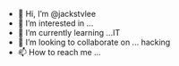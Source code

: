 - 👋 Hi, I’m @jackstvlee
- 👀 I’m interested in ...
- 🌱 I’m currently learning ...IT
- 💞️ I’m looking to collaborate on ... hacking
- 📫 How to reach me ...

<!---
jackstvlee/jackstvlee is a ✨ special ✨ repository because its `README.md` (this file) appears on your GitHub profile.
You can click the Preview link to take a look at your changes.
--->
